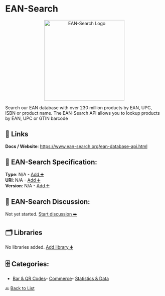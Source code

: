 # EAN-Search
<p align="center">
    <img width="256" src="https://raw.githubusercontent.com/apis-list/apis-list/main/apis/ean-search/logo_256x256.png" alt="EAN-Search Logo"/>
</p>
Search our EAN database with over 230 million products by EAN, UPC, ISBN or product name. The EAN-Search API allows you to lookup products by EAN, UPC or GTIN barcode

##  🔗 Links
**Docs / Website**: https://www.ean-search.org/ean-database-api.html

## 🧬 EAN-Search Specification:
**Type**: N/A - [Add ➕](https://github.com/apis-list/apis-list/edit/main/apis/ean-search/ean-search.yaml)  
**URI**: N/A - [Add ➕](https://github.com/apis-list/apis-list/edit/main/apis/ean-search/ean-search.yaml)  
**Version**: N/A - [Add ➕](https://github.com/apis-list/apis-list/edit/main/apis/ean-search/ean-search.yaml)

## 💬 EAN-Search Discussion:
Not yet started. [Start discussion ➡️](https://github.com/apis-list/apis-list/discussions/new)

## 🗂️ Libraries

No libraries added. [Add library ➕](https://github.com/apis-list/apis-list/edit/main/apis/ean-search/ean-search.yaml)    


## 🗄️ Categories:
- [Bar & QR Codes](https://github.com/apis-list/apis-list#bar--qr-codes-)- [Commerce](https://github.com/apis-list/apis-list#commerce-)- [Statistics & Data](https://github.com/apis-list/apis-list#statistics--data-)

🔙  [Back to List](https://github.com/apis-list/apis-list)
